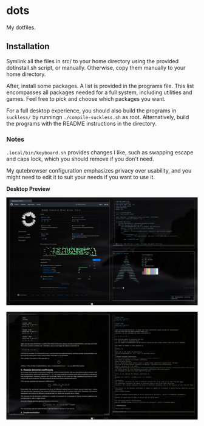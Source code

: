 # dots

My dotfiles.

## Installation

Symlink all the files in src/ to your home directory using the provided dotinstall.sh script, or manually.
Otherwise, copy them manually to your home directory.

After, install some packages. A list is provided in the programs file.
This list encompasses all packages needed for a full system, including utilities and games.
Feel free to pick and choose which packages you want.

For a full desktop experience,
you should also build the programs in `suckless/` by runningn `./compile-suckless.sh` as root.
Alternatively, build the programs with the README instructions in the directory.

### Notes

`.local/bin/keyboard.sh` provides changes I like, such as swapping escape and caps lock, which you should remove if you don't need.

My qutebrowser configuration emphasizes privacy over usability, and you might need to edit it to suit your needs if you want to use it.

**Desktop Preview**

![preview](https://raw.githubusercontent.com/DogeyStamp/dots/main/preview.png)

![preview](https://raw.githubusercontent.com/DogeyStamp/dots/main/preview2.png)
